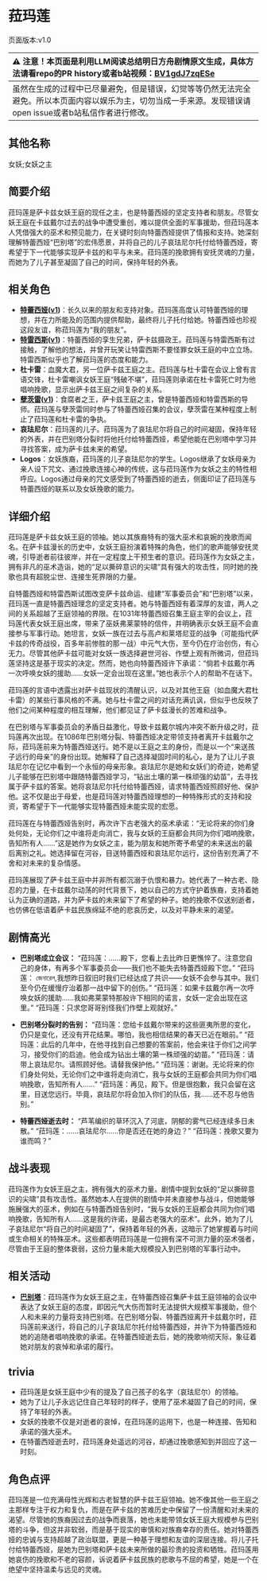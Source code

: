 # 菈玛莲
页面版本:v1.0
 

| :warning: 注意！本页面是利用LLM阅读总结明日方舟剧情原文生成，具体方法请看repo的PR history或者b站视频：[BV1gdJ7zqESe](https://www.bilibili.com/video/BV1gdJ7zqESe/)         |
|:----------------------------|
| 虽然在生成的过程中已尽量避免，但是错误，幻觉等等仍然无法完全避免。所以本页面内容以娱乐为主，切勿当成一手来源。发现错误请open issue或者b站私信作者进行修改。|



## 其他名称
女妖;女妖之主
## 简要介绍
菈玛莲是萨卡兹女妖王庭的现任之主，也是特蕾西娅的坚定支持者和朋友。尽管女妖王庭在卡兹戴尔过去的战争中遭受重创，难以提供全面的军事援助，但菈玛莲本人凭借强大的巫术和预见能力，在关键时刻向特蕾西娅提供了情报和支持。她深刻理解特蕾西娅“巴别塔”的宏伟愿景，并将自己的儿子哀珐尼尔托付给特蕾西娅，寄希望于下一代能够实现萨卡兹的和平与未来。菈玛莲的挽歌拥有安抚灵魂的力量，而她为了儿子甚至凝固了自己的时间，保持年轻的外表。
## 相关角色
-   **[特蕾西娅](../char_v3/extended_char_te_lei_xi_ya.md)([v1](extended_char_te_lei_xi_ya.md))**：长久以来的朋友和支持对象。菈玛莲高度认可特蕾西娅的理想，并在力所能及的范围内提供帮助，最终将儿子托付给她。特蕾西娅也珍视这段友谊，称菈玛莲为“我的朋友”。
-   **[特雷西斯](../char_v3/extended_char_te_lei_xi_si.md)([v1](extended_char_te_lei_xi_si.md))**：特蕾西娅的孪生兄弟，萨卡兹摄政王。菈玛莲与特雷西斯有过接触，了解他的想法，并曾开玩笑让特雷西斯不要怪罪女妖王庭的中立立场。特雷西斯似乎也了解菈玛莲的态度和能力。
-   **杜卡雷**：血魔大君，另一位萨卡兹王庭之主。菈玛莲与杜卡雷在会议上曾有言语交锋，杜卡雷嘲讽女妖王庭“残破不堪”，菈玛莲则承诺在杜卡雷死亡时为他唱响挽歌，显示出萨卡兹王庭之间复杂的关系。
-   **[孽茨雷](../char_v3/extended_char_nie_ci_lei.md)([v1](extended_char_nie_ci_lei.md))**：食腐者之王，萨卡兹王庭之主，曾是特蕾西娅和特雷西斯的导师。菈玛莲与孽茨雷同时参与了特蕾西娅召集的会议，孽茨雷在某种程度上制止了菈玛莲和杜卡雷的争执。
-   **哀珐尼尔**：菈玛莲的儿子。菈玛莲为了哀珐尼尔将自己的时间凝固，保持年轻的外表，并在巴别塔分裂时将他托付给特蕾西娅，希望他能在巴别塔中学习并寻找答案，成为萨卡兹未来的希望。
-   **Logos**：女妖族裔，菈玛莲的儿子哀珐尼尔的学生。Logos继承了女妖母亲为亲人设下咒文、通过挽歌连接心神的传统，这与菈玛莲作为女妖之主的特性相呼应。Logos通过母亲的咒文感受到了特蕾西娅的逝去，侧面印证了菈玛莲与特蕾西娅的联系以及女妖挽歌的能力。
## 详细介绍
菈玛莲是萨卡兹女妖王庭的领袖。她以其族裔特有的强大巫术和哀婉的挽歌而闻名。在萨卡兹漫长的历史中，女妖王庭扮演着特殊的角色，他们的歌声能够安抚灵魂，引导逝者前往彼岸，并在一定程度上干预生者的意识。菈玛莲作为女妖之主，拥有非凡的巫术造诣，她的“足以撕碎意识的尖啸”具有强大的攻击性，同时她的挽歌也具有超脱尘世、连接生死界限的力量。

自特蕾西娅和特雷西斯试图改变萨卡兹命运、组建“军事委员会”和“巴别塔”以来，菈玛莲一直是特蕾西娅理念的坚定支持者。她与特蕾西娅有着深厚的友谊，两人之间的关系超越了王庭领袖的界限。在1031年特蕾西娅召集王庭主宰的会议上，菈玛莲代表女妖王庭出席，带来了巫妖弗莱蒙特的信件，并明确表示女妖王庭不会直接参与军事行动。她坦言，女妖一族在过去与高卢和莱塔尼亚的战争（可能指代萨卡兹的传奇战役，百多年前惨胜的那一战）中元气大伤，至今仍在疗治创伤，有心无力。尽管其他萨卡兹可能对女妖一族选择避世河谷、作壁上观有所微词，但菈玛莲坚持这是基于现实的决定。然而，她也向特蕾西娅许下承诺：“倘若卡兹戴尔再一次呼唤女妖的援助......女妖一定会出现在这里。”她也表示个人的帮助不在话下。

菈玛莲的言语中透露出对萨卡兹现状的清醒认识，以及对其他王庭（如血魔大君杜卡雷）的某些行事风格的不满。她与杜卡雷之间的对话充满讥讽，但似乎也反映了他们之间某种程度的相互理解，他们都见证了萨卡兹漫长的苦难和战争。

在巴别塔与军事委员会的矛盾日益激化，导致卡兹戴尔城内冲突不断升级之时，菈玛莲再次出现。在1086年巴别塔分裂、特蕾西娅决定带领支持者离开卡兹戴尔之际，菈玛莲前来为特蕾西娅送行。她不是以王庭之主的身份，而是以一个“来送孩子远行的母亲”的身份出现。她解释了自己选择凝固时间的私心，是为了让儿子哀珐尼尔在记忆中看到一个永恒的母亲形象。哀珐尼尔是她和女妖们的奇迹，她希望儿子能够在巴别塔中跟随特蕾西娅学习，“钻出土壤的第一株顽强的幼苗”，去寻找属于萨卡兹的答案。她将哀珐尼尔托付给特蕾西娅，请求特蕾西娅照顾好他、保护他。这不仅是出于母爱，也是菈玛莲对特蕾西娅理想的一种特殊形式的支持和投资，寄希望于下一代能够实现特蕾西娅未能实现的宏愿。

菈玛莲在与特蕾西娅告别时，再次许下古老强大的巫术承诺：“无论将来的你们身处何处，无论你们之中谁将走向消亡，我与女妖的王庭都会共同为你们唱响挽歌，告知所有人......”这是她作为女妖之主，能为朋友和她所寄予希望的未来送出的最后离别之礼。她选择留在河谷，目送特蕾西娅和哀珐尼尔远行，这份告别充满了不舍和对未来的复杂情感。

菈玛莲展现了萨卡兹王庭中并非所有都沉溺于仇恨和暴力。她代表了一种古老、隐忍的力量，在卡兹戴尔动荡的时代背景下，她以自己的方式守护着族裔，支持着她认为正确的道路，并为萨卡兹的未来留下了希望的种子。她的挽歌不仅送别逝者，也仿佛在低语着萨卡兹民族绵延不绝的悲哀历史，以及对平静未来的渴望。
## 剧情高光
-   **巴别塔成立会议：**
    “菈玛莲：......殿下，您看上去比昨日更憔悴了。注意您自己的身体，有再多个军事委员会——我们也不能失去特蕾西娅殿下您。”
    “菈玛莲： জেনারেল,我想昨日叙旧时我们已经达成了共识——女妖不会参与其中。我们至今仍在缓慢疗治着那一战中留下的创伤。”
    “菈玛莲：如果卡兹戴尔再一次呼唤女妖的援助......我如弗莱蒙特那般许下相同的诺言，女妖一定会出现在这里。”
    “菈玛莲：只求您哥哥别怪我们作壁上观就好。”

-   **巴别塔分裂时的告别：**
    “菈玛莲：您给卡兹戴尔带来的这些匪夷所思的变化，仍只是变化，还没有开花结果。哪怕，我也相信结果的春天已近在眼前。”
    “菈玛莲：此后的几年中，在他寻找到自己想要的答案前，他会来往于你们之间学习，接受你们的启迪。他会成为钻出土壤的第一株顽强的幼苗。”
    “菈玛莲：请带上哀珐尼尔。请照顾好他。请替我保护他。”
    “菈玛莲：谢谢。无论将来的你们身处何处，无论你们之中谁将走向消亡，我与女妖的王庭都会共同为你们唱响挽歌，告知所有人......”
    “菈玛莲：再见，殿下。但是很抱歉，我只会留在这里，目送您远行。毕竟，哀珐尼尔将会加入你们的队伍，我......还不忍与他告别。”

-   **特蕾西娅逝去时：**
    “芦苇编织的草环沉入了河底，阴郁的雾气已经连续多日未散。”
    “菈玛莲：......哀珐尼尔......你是否还在她的身边？”
    “菈玛莲：挽歌又要为谁而鸣？”
## 战斗表现
菈玛莲作为女妖王庭之主，拥有强大的巫术力量。剧情中提到女妖的“足以撕碎意识的尖啸”具有攻击性。虽然她本人在提供的剧情中并未直接参与战斗，但她能够施展强大的巫术，例如在与特蕾西娅告别时，“我与女妖的王庭都会共同为你们唱响挽歌，告知所有人......这是我的许诺，是最古老强大的巫术”。此外，她为了儿子哀珐尼尔“将自己的时间凝固了”，保持着年轻的外表，这暗示了她掌握着与时间或生命相关的特殊巫术。这些都表明菈玛莲是一位拥有深不可测力量的巫术强者，尽管由于王庭的整体衰弱，这份力量未能大规模投入到巴别塔的军事行动中。
## 相关活动
-   **[巴别塔](../stories/act33side.md)**：菈玛莲作为女妖王庭之主，在特蕾西娅召集萨卡兹王庭领袖的会议中表达了女妖王庭的态度，即因元气大伤而暂时无法提供大规模军事援助，但个人和未来的力量将支持巴别塔。在巴别塔分裂、特蕾西娅离开卡兹戴尔时，菈玛莲前来送行，将自己的儿子哀珐尼尔托付给特蕾西娅，并许下为特蕾西娅和她的追随者唱响挽歌的承诺。在特蕾西娅逝去后，她的挽歌响彻天际，象征着她对朋友的哀悼和承诺的履行。
## trivia
-   菈玛莲是女妖王庭中少有的提及了自己孩子的名字（哀珐尼尔）的领袖。
-   她为了让儿子永远记住自己年轻时的样子，使用了巫术凝固了自己的时间，保持了年轻的外表。
-   女妖的挽歌不仅是对逝者的哀悼，在菈玛莲的运用下，也是一种连接、告知和承诺的强大巫术。
-   在特蕾西娅逝去时，菈玛莲身处遥远的河谷，却通过挽歌感知到并回应了这一时刻。
## 角色点评
菈玛莲是一位充满母性光辉和古老智慧的萨卡兹王庭领袖。她不像其他一些王庭之主那样专注于权力和复仇，而是在萨卡兹的苦难历史中保留了一份清醒和对未来的渴望。尽管她的族裔因过去的战争而衰落，她也未能带领女妖王庭大规模参与巴别塔的斗争，但这并非软弱，而是基于现实的审慎和对族裔幸存的责任。她对特蕾西娅的忠诚与支持超越了政治联盟，更是一种基于理想和友谊的深层连接。将儿子托付给特蕾西娅，是她为巴别塔和萨卡兹未来所做的最珍贵的投资和牺牲。菈玛莲用她哀伤的挽歌和不老的容颜，诉说着萨卡兹民族的悲歌与不屈的希望，她是一个在绝望中坚持温柔与远见的灵魂。